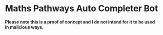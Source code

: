 # Maths Pathways Auto Completer Bot
**Please note this is a proof of concept and I do not intend for it to be used in malicious ways.**

